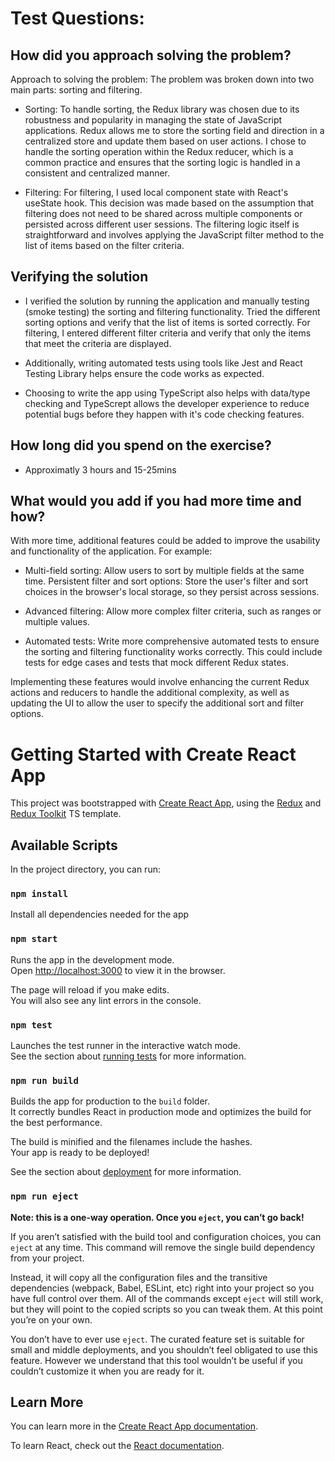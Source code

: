 # Test Questions:

## How did you approach solving the problem?

Approach to solving the problem: The problem was broken down into two main parts: sorting and filtering.

- Sorting: To handle sorting, the Redux library was chosen due to its robustness and popularity in managing the state of JavaScript applications. Redux allows me to store the sorting field and direction in a centralized store and update them based on user actions. I chose to handle the sorting operation within the Redux reducer, which is a common practice and ensures that the sorting logic is handled in a consistent and centralized manner​​.

- Filtering: For filtering, I used local component state with React's useState hook. This decision was made based on the assumption that filtering does not need to be shared across multiple components or persisted across different user sessions. The filtering logic itself is straightforward and involves applying the JavaScript filter method to the list of items based on the filter criteria​​.

## Verifying the solution

- I verified the solution by running the application and manually testing (smoke testing) the sorting and filtering functionality. Tried the different sorting options and verify that the list of items is sorted correctly. For filtering, I entered different filter criteria and verify that only the items that meet the criteria are displayed.

- Additionally, writing automated tests using tools like Jest and React Testing Library helps ensure the code works as expected.

- Choosing to write the app using TypeScript also helps with data/type checking and TypeScrept allows the developer experience to reduce potential bugs before they happen with it's code checking features.

## How long did you spend on the exercise?

- Approximatly 3 hours and 15-25mins

## What would you add if you had more time and how?

With more time, additional features could be added to improve the usability and functionality of the application. For example:

- Multi-field sorting: Allow users to sort by multiple fields at the same time.
  Persistent filter and sort options: Store the user's filter and sort choices in the browser's local storage, so they persist across sessions.

- Advanced filtering: Allow more complex filter criteria, such as ranges or multiple values.

- Automated tests: Write more comprehensive automated tests to ensure the sorting and filtering functionality works correctly. This could include tests for edge cases and tests that mock different Redux states.

Implementing these features would involve enhancing the current Redux actions and reducers to handle the additional complexity, as well as updating the UI to allow the user to specify the additional sort and filter options.

# Getting Started with Create React App

This project was bootstrapped with [Create React App](https://github.com/facebook/create-react-app), using the [Redux](https://redux.js.org/) and [Redux Toolkit](https://redux-toolkit.js.org/) TS template.

## Available Scripts

In the project directory, you can run:

### `npm install`

Install all dependencies needed for the app

### `npm start`

Runs the app in the development mode.\
Open [http://localhost:3000](http://localhost:3000) to view it in the browser.

The page will reload if you make edits.\
You will also see any lint errors in the console.

### `npm test`

Launches the test runner in the interactive watch mode.\
See the section about [running tests](https://facebook.github.io/create-react-app/docs/running-tests) for more information.

### `npm run build`

Builds the app for production to the `build` folder.\
It correctly bundles React in production mode and optimizes the build for the best performance.

The build is minified and the filenames include the hashes.\
Your app is ready to be deployed!

See the section about [deployment](https://facebook.github.io/create-react-app/docs/deployment) for more information.

### `npm run eject`

**Note: this is a one-way operation. Once you `eject`, you can’t go back!**

If you aren’t satisfied with the build tool and configuration choices, you can `eject` at any time. This command will remove the single build dependency from your project.

Instead, it will copy all the configuration files and the transitive dependencies (webpack, Babel, ESLint, etc) right into your project so you have full control over them. All of the commands except `eject` will still work, but they will point to the copied scripts so you can tweak them. At this point you’re on your own.

You don’t have to ever use `eject`. The curated feature set is suitable for small and middle deployments, and you shouldn’t feel obligated to use this feature. However we understand that this tool wouldn’t be useful if you couldn’t customize it when you are ready for it.

## Learn More

You can learn more in the [Create React App documentation](https://facebook.github.io/create-react-app/docs/getting-started).

To learn React, check out the [React documentation](https://reactjs.org/).
